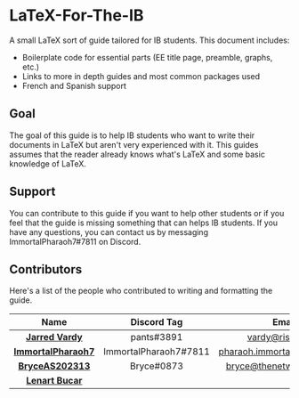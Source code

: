 # LaTeX-For-The-IB

A small LaTeX sort of guide tailored for IB students. This document includes:

  - Boilerplate code for essential parts (EE title page, preamble, graphs, etc.)
  - Links to more in depth guides and most common packages used
  - French and Spanish support

## Goal
The goal of this guide is to help IB students who want to write their documents in LaTeX but aren't very experienced with it. This guides assumes that the reader already knows what's LaTeX and some basic knowledge of LaTeX.

## Support
You can contribute to this guide if you want to help other students or if you feel that the guide is missing something that can helps IB students. If you have any questions, you can contact us by messaging ImmortalPharaoh7#7811 on Discord.

## Contributors
Here's a list of the people who contributed to writing and formatting the guide.

| **Name** | **Discord Tag** | **Email** 
| :---:     |    :---:   |  :---:
| [**Jarred Vardy**](https://github.com/vardy) | pants#3891 | vardy@riseup.net
|[**ImmortalPharaoh7**](https://github.com/ImmortalPharaoh7) | ImmortalPharaoh7#7811| pharaoh.immortal7@gmail.com
|[**BryceAS202313**](https://github.com/BryceAS202313) | Bryce#0873 | bryce@thenetworknerds.ca
|[**Lenart Bucar**](https://github.com/LenartBucar)
